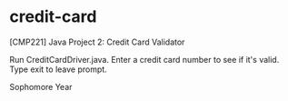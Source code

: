 # credit-card
[CMP221] Java Project 2: Credit Card Validator

Run CreditCardDriver.java.  Enter a credit card number to see if it's valid.  Type exit to leave prompt.

Sophomore Year

